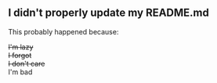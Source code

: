 ## I didn't properly update my README.md

This probably happened because:

<del>I'm lazy</del><br />
<del>I forgot</del><br />
<del>I don't care</del><br />
I'm bad
